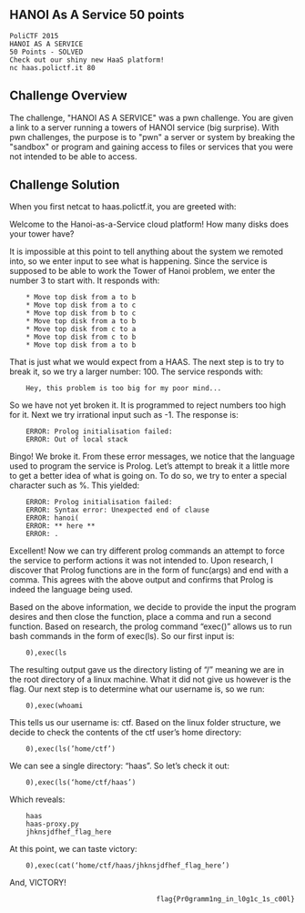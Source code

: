 ## HANOI As A Service 50 points
```
PoliCTF 2015
HANOI AS A SERVICE
50 Points - SOLVED
Check out our shiny new HaaS platform!
nc haas.polictf.it 80
```

## Challenge Overview
The challenge, "HANOI AS A SERVICE" was a pwn challenge. You are given a link to a server running a towers of HANOI 
service (big surprise). With pwn challenges, the purpose is to "pwn" a server or system by breaking the "sandbox" or 
program and gaining access to files or services that you were not intended to be able to access.

## Challenge Solution
When you first netcat to haas.polictf.it, you are greeted with:

Welcome to the Hanoi-as-a-Service cloud platform!
How many disks does your tower have?

It is impossible at this point to tell anything about the system we remoted into, so we enter input to see what is 
happening. Since the service is supposed to be able to work the Tower of Hanoi problem, we enter the number 3 to 
start with. It responds with:

        * Move top disk from a to b
        * Move top disk from a to c
        * Move top disk from b to c
        * Move top disk from a to b
        * Move top disk from c to a
        * Move top disk from c to b
        * Move top disk from a to b

That is just what we would expect from a HAAS. The next step is to try to break it, so we try a larger number: 100. 
The service responds with:

        Hey, this problem is too big for my poor mind...

So we have not yet broken it. It is programmed to reject numbers too high for it. Next we try irrational input such 
as -1. The response is:

        ERROR: Prolog initialisation failed:
        ERROR: Out of local stack

Bingo! We broke it. From these error messages, we notice that the language used to program the service is Prolog. 
Let’s attempt to break it a little more to get a better idea of what is going on. To do so, we try to enter a special 
character such as %. This yielded:

        ERROR: Prolog initialisation failed:
        ERROR: Syntax error: Unexpected end of clause
        ERROR: hanoi(  
        ERROR: ** here **
        ERROR: . 

Excellent! Now we can try different prolog commands an attempt to force the service to perform actions it was not 
intended to. Upon research, I discover that Prolog functions are in the form of func(args) and end with a comma. This 
agrees with the above output and confirms that Prolog is indeed the language being used.

Based on the above information, we decide to provide the input the program desires and then close the function, place 
a comma and run a second function. Based on research, the prolog command “exec()” allows us to run bash commands in 
the form of exec(ls). So our first input is:

        0),exec(ls

The resulting output gave us the directory listing of “/” meaning we are in the root directory of a linux machine. What 
it did not give us however is the flag. Our next step is to determine what our username is, so we run:

        0),exec(whoami

This tells us our username is: ctf. Based on the linux folder structure, we decide to check the contents of the ctf user’s 
home directory:

        0),exec(ls(’home/ctf’)

We can see a single directory: “haas”. So let’s check it out:

        0),exec(ls(‘home/ctf/haas’)

Which reveals:

        haas
        haas-proxy.py
        jhknsjdfhef_flag_here

At this point, we can taste victory:

        0),exec(cat(‘home/ctf/haas/jhknsjdfhef_flag_here’)

And, VICTORY!

                                        flag{Pr0gramm1ng_in_l0g1c_1s_c00l}

